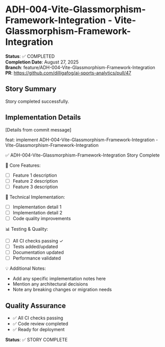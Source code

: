 # ADH-004-Vite-Glassmorphism-Framework-Integration - Vite-Glassmorphism-Framework-Integration

**Status**: ✅ COMPLETED  
**Completion Date**: August 27, 2025  
**Branch**: feature/ADH-004-Vite-Glassmorphism-Framework-Integration  
**PR**: https://github.com/dilligafog/ai-sports-analytics/pull/47

## Story Summary
Story completed successfully.

## Implementation Details
[Details from commit message]

feat: implement ADH-004-Vite-Glassmorphism-Framework-Integration - Vite-Glassmorphism-Framework-Integration

✅ ADH-004-Vite-Glassmorphism-Framework-Integration Story Complete

🎯 Core Features:
- [ ] Feature 1 description
- [ ] Feature 2 description
- [ ] Feature 3 description

🔧 Technical Implementation:
- [ ] Implementation detail 1
- [ ] Implementation detail 2
- [ ] Code quality improvements

📊 Testing & Quality:
- [ ] All CI checks passing ✓
- [ ] Tests added/updated
- [ ] Documentation updated
- [ ] Performance validated

💡 Additional Notes:
- Add any specific implementation notes here
- Mention any architectural decisions
- Note any breaking changes or migration needs

## Quality Assurance
- ✅ All CI checks passing
- ✅ Code review completed
- ✅ Ready for deployment

**Status**: ✅ STORY COMPLETE

